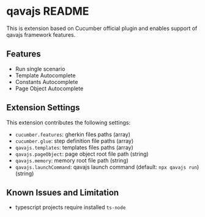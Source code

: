 # qavajs README

This is extension based on Cucumber official plugin and enables support of qavajs framework features.

## Features

- Run single scenario
- Template Autocomplete
- Constants Autocomplete
- Page Object Autocomplete

## Extension Settings

This extension contributes the following settings:

* `cucumber.features`: gherkin files paths (array)
* `cucumber.glue`: step definition file paths (array)
* `qavajs.templates`: templates files paths (array)
* `qavajs.pageObject`: page object root file path (string)
* `qavajs.memory`: memory root file path (string)
* `qavajs.launchCommand`: qavajs launch command (default: `npx qavajs run`) (string)

## Known Issues and Limitation

* typescript projects require installed `ts-node`
